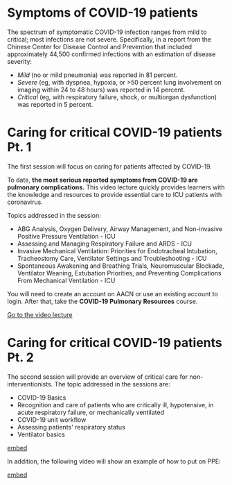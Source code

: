 # Symptoms of COVID-19 patients

The spectrum of symptomatic COVID-19 infection ranges from mild to critical; most infections are not severe. Specifically, in a report from the Chinese Center for Disease Control and Prevention that included approximately 44,500 confirmed infections with an estimation of disease severity:

- *Mild* (no or mild pneumonia) was reported in 81 percent.
- *Severe* (eg, with dyspnea, hypoxia, or >50 percent lung involvement on imaging within 24 to 48 hours) was reported in 14 percent.
- *Critical* (eg, with respiratory failure, shock, or multiorgan dysfunction) was reported in 5 percent.


# Caring for critical COVID-19 patients Pt. 1

The first session will focus on caring for patients affected by COVID-19.

To date, **the most serious reported symptoms from COVID-19 are pulmonary complications.** This video lecture quickly provides learners with the knowledge and resources to provide essential care to ICU patients with coronavirus.

Topics addressed in the session:
* ABG Analysis, Oxygen Delivery, Airway Management, and Non-invasive Positive Pressure Ventilation - ICU
* Assessing and Managing Respiratory Failure and ARDS - ICU
* Invasive Mechanical Ventilation: Priorities for Endotracheal Intubation, Tracheostomy Care, Ventilator Settings and Troubleshooting - ICU
* Spontaneous Awakening and Breathing Trials, Neuromuscular Blockade, Ventilator Weaning, Extubation Priorities, and Preventing Complications From Mechanical Ventilation - ICU

You will need to create an account on AACN or use an existing account to login. After that, take the **COVID-19 Pulmonary Resources** course.

[Go to the video lecture](https://www.aacn.org/education/online-courses/covid-19-pulmonary-ards-and-ventilator-resources?sc_camp=D89A9158E9C34910A638BAF9931DE4F0&_zs=s8ESX&_zl=ewR22)

# Caring for critical COVID-19 patients Pt. 2

The second session will provide an overview of critical care for non-interventionists. The topic addressed in the sessions are:
* COVID-19 Basics
* Recognition and care of patients who are critically ill, hypotensive, in acute respiratory failure, or mechanically ventilated
* COVID-19 unit workflow
* Assessing patients' respiratory status
* Ventilator basics

[embed](https://www.youtube.com/watch?v=UaZw_ENCyf0&list=PLCT7BA-HcHljIaDw56FoqWILbqGCIxsmG)


In addition, the following video will show an example of how to put on PPE:

[embed](https://www.youtube.com/watch?v=ShiSLGqDPDw&list=PLCT7BA-HcHljIaDw56FoqWILbqGCIxsmG&index=3)

